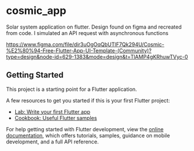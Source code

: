 # cosmic_app

Solar system application on flutter.
Design found on figma and recreated from code.
I simulated an API request with asynchronous functions

https://www.figma.com/file/dir3uOgOqQbUTlF7Qk294U/Cosmic-%E2%80%94-Free-Flutter-App-UI-Template-(Community)?type=design&node-id=629-1383&mode=design&t=TlAMP4gKRhuwTVyc-0
## Getting Started

This project is a starting point for a Flutter application.

A few resources to get you started if this is your first Flutter project:

- [Lab: Write your first Flutter app](https://docs.flutter.dev/get-started/codelab)
- [Cookbook: Useful Flutter samples](https://docs.flutter.dev/cookbook)

For help getting started with Flutter development, view the
[online documentation](https://docs.flutter.dev/), which offers tutorials,
samples, guidance on mobile development, and a full API reference.
